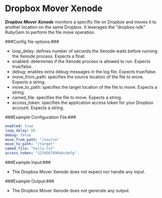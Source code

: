 Dropbox Mover Xenode
====================

***Dropbox Mover Xenode*** monitors a specific file on Dropbox and moves it to another location on the same Dropbox. It leverages the "dropbox-sdk" RubyGem to perform the file move operation. 

###Config file options:###
* loop_delay: defines number of seconds the Xenode waits before running the Xenode process. Expects a float.  
* enabled: determines if the Xenode process is allowed to run. Expects true/false. 
* debug: enables extra debug messages in the log file. Expects true/false.
* move_from_path: specifies the source location of the file to move. Expects a string.
* move_to_path: specifies the target location of the file to move. Expects a string.
* named_file: specifies the file to move. Expects a string.
* access_token: specifies the application access token for your Dropbox account. Expects a string.

###Example Configuration File:###
```yaml
enabled: true
loop_delay: 60
debug: false
move_from_path: "/source"
move_to_path: "/target"
named_file: "hello.txt"
access_token: "1234567890abcdefg"
```

###Example Input:###
* The Dropbox Mover Xenode does not expect nor handle any input.  

###Example Output:###
* The Dropbox Mover Xenode does not generate any output. 
